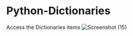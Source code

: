 # Python-Dictionaries
Access the Dictionaries items
![Screenshot (15)](https://user-images.githubusercontent.com/89214910/141999660-f201c13d-4b5c-4fd5-a45e-6563b186f35d.png)
